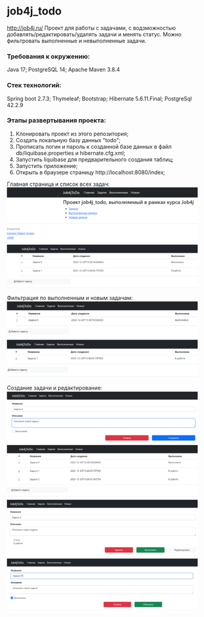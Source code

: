 # job4j_todo

http://job4j.ru/
Проект для работы с задачами, с водзможностью добавлять/редактировать/удалять задачи и менять статус.
Можно фильтровать выполненные и невыполненные задачи.

### Требования к окружению:
Java 17; 
PostgreSQL 14;
Apache Maven 3.8.4

### Стек технологий: 
Spring boot 2.7.3;
Thymeleaf; 
Bootstrap; 
Hibernate 5.6.11.Final;
PostgreSql 42.2.9

### Этапы развертывания проекта:
1. Клонировать проект из этого репозитория;
2. Создать локальную базу данных "todo";
3. Прописать логин и пароль к созданной базе данных в файл db/liquibase.properties и hibernate.cfg.xml;
4. Запустить liquibase для предварительного создания таблиц;
5. Запустить приложение;
6. Открыть в браузере страницу http://localhost:8080/index;

Главная страница и список всех задач:
![](images/index.png)
![](images/task.png)

Фильтрация по выполненным и новым задачам:
![](images/task_done.png)
![](images/task_new.png)

Создание задачи и редактирование:
![](images/create.png)
![](images/task2.png)
![](images/create_task.png)
![](images/update_task.png)